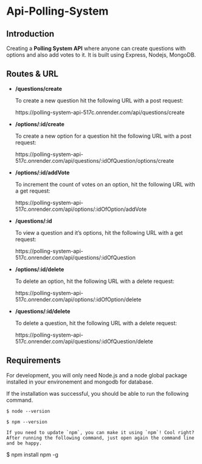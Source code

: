 # Api-Polling-System

## Introduction

Creating a **Polling System API** where anyone can create questions with options and also add votes to it. It is built
using Express, Nodejs, MongoDB.


## Routes & URL

- **/questions/create**
  <p> To create a new question hit the following URL with a post request:</p>
  https://polling-system-api-517c.onrender.com/api/questions/create

- **/options/:id/create**
  <p>To create a new option for a question hit the following URL with a post request:</p>
  https://polling-system-api-517c.onrender.com/api/questions/:idOfQuestion/options/create

- **/options/:id/addVote**
  <p>To increment the count of votes on an option, hit the following URL with a get request:</p>
  https://polling-system-api-517c.onrender.com/api/options/:idOfOption/addVote

- **/questions/:id**
  <p> To view a question and it’s options, hit the following URL with a get request:</p>
  https://polling-system-api-517c.onrender.com/api/questions/:idOfQuestion

- **/options/:id/delete**
  <p> To delete an option, hit the following URL with a delete request: </p>
  https://polling-system-api-517c.onrender.com/api/options/:idOfOption/delete

- **/questions/:id/delete**
  <p> To delete a question, hit the following URL with a delete request: </p>
  https://polling-system-api-517c.onrender.com/api/questions/:idOfQuestion/delete
  <br/>


## Requirements

For development, you will only need Node.js and a node global package installed in your environement and mongodb for database.

If the installation was successful, you should be able to run the following command.

```
$ node --version

$ npm --version

If you need to update `npm`, you can make it using `npm`! Cool right? After running the following command, just open again the command line and be happy.

```
$ npm install npm -g
